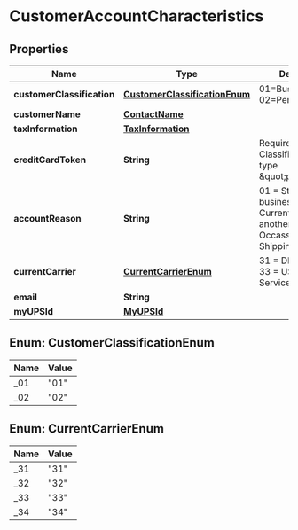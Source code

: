 

# CustomerAccountCharacteristics


## Properties

| Name | Type | Description | Notes |
|------------ | ------------- | ------------- | -------------|
|**customerClassification** | [**CustomerClassificationEnum**](#CustomerClassificationEnum) | 01&#x3D;Business 02&#x3D;Personal |  |
|**customerName** | [**ContactName**](ContactName.md) |  |  [optional] |
|**taxInformation** | [**TaxInformation**](TaxInformation.md) |  |  [optional] |
|**creditCardToken** | **String** | Required if Customer Classification is of type \&quot;personal\&quot; |  [optional] |
|**accountReason** | **String** | 01 &#x3D; Starting a new business 02 &#x3D; Currently using another carrier 06 &#x3D; Occassional Shipping needs |  [optional] |
|**currentCarrier** | [**CurrentCarrierEnum**](#CurrentCarrierEnum) | 31 &#x3D; DHL 32 &#x3D; FedEx 33 &#x3D; US Postal Service 34 &#x3D; Other |  [optional] |
|**email** | **String** |  |  [optional] |
|**myUPSId** | [**MyUPSId**](MyUPSId.md) |  |  [optional] |



## Enum: CustomerClassificationEnum

| Name | Value |
|---- | -----|
| _01 | &quot;01&quot; |
| _02 | &quot;02&quot; |



## Enum: CurrentCarrierEnum

| Name | Value |
|---- | -----|
| _31 | &quot;31&quot; |
| _32 | &quot;32&quot; |
| _33 | &quot;33&quot; |
| _34 | &quot;34&quot; |



